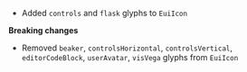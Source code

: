 - Added `controls` and `flask` glyphs to `EuiIcon`

**Breaking changes**

- Removed `beaker`, `controlsHorizontal`, `controlsVertical`, `editorCodeBlock`, `userAvatar`, `visVega` glyphs from `EuiIcon`
